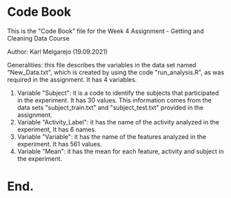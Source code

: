 # Code Book
This is the "Code Book" file for the Week 4 Assignment - Getting and Cleaning Data Course

Author: Karl Melgarejo (19.09.2021)

Generalities: this file describes the variables in the data set named "New_Data.txt", which is created
by using the code "run_analysis.R", as was required in the assignment. It has 4 variables.

1. Variable "Subject": it is a code to identify the subjects that participated in the experiment. It has 30 
values. This information comes from the data sets "subject_train.txt" and "subject_test.txt" provided in the assignment.
2. Variable "Activity_Label": it has the name of the activity analyzed in the experiment, It has 6 names.
3. Variable "Variable": it has the name of the features analyzed in the experiment. It has 561 values.
4. Variable "Mean": it has the mean for each feature, activity and subject in the experiment.

# End.
